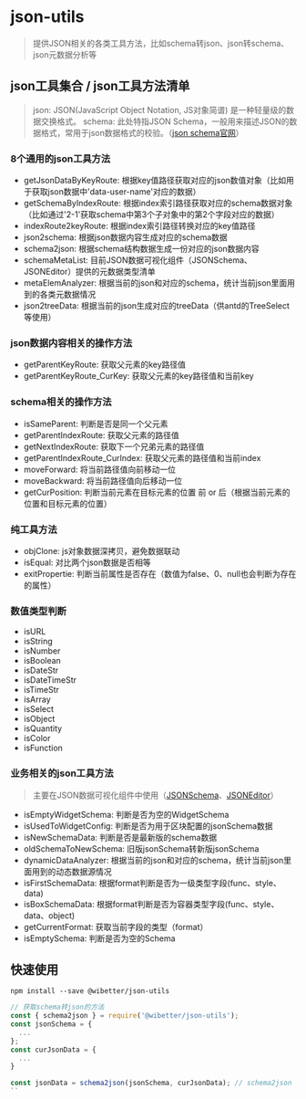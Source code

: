 # json-utils
> 提供JSON相关的各类工具方法，比如schema转json、json转schema、json元数据分析等

## json工具集合 / json工具方法清单
> json: JSON(JavaScript Object Notation, JS对象简谱) 是一种轻量级的数据交换格式。
> schema: 此处特指JSON Schema，一般用来描述JSON的数据格式，常用于json数据格式的校验。（[json schema官网](http://json-schema.org/learn/getting-started-step-by-step.html#properties)）

### 8个通用的json工具方法
- getJsonDataByKeyRoute: 根据key值路径获取对应的json数值对象（比如用于获取json数据中'data-user-name'对应的数据）
- getSchemaByIndexRoute: 根据index索引路径获取对应的schema数据对象（比如通过'2-1'获取schema中第3个子对象中的第2个字段对应的数据）
- indexRoute2keyRoute: 根据index索引路径转换对应的key值路径
- json2schema: 根据json数据内容生成对应的schema数据
- schema2json: 根据schema结构数据生成一份对应的json数据内容
- schemaMetaList: 目前JSON数据可视化组件（JSONSchema、JSONEditor）提供的元数据类型清单
- metaElemAnalyzer: 根据当前的json和对应的schema，统计当前json里面用到的各类元数据情况
- json2treeData: 根据当前的json生成对应的treeData（供antd的TreeSelect等使用）

### json数据内容相关的操作方法
- getParentKeyRoute: 获取父元素的key路径值
- getParentKeyRoute_CurKey: 获取父元素的key路径值和当前key

### schema相关的操作方法
- isSameParent: 判断是否是同一个父元素
- getParentIndexRoute: 获取父元素的路径值
- getNextIndexRoute: 获取下一个兄弟元素的路径值
- getParentIndexRoute_CurIndex: 获取父元素的路径值和当前index
- moveForward: 将当前路径值向前移动一位
- moveBackward: 将当前路径值向后移动一位
- getCurPosition: 判断当前元素在目标元素的位置 前 or 后（根据当前元素的位置和目标元素的位置）

### 纯工具方法
- objClone: js对象数据深拷贝，避免数据联动
- isEqual: 对比两个json数据是否相等
- exitPropertie: 判断当前属性是否存在（数值为false、0、null也会判断为存在的属性）

### 数值类型判断
- isURL
- isString
- isNumber
- isBoolean
- isDateStr
- isDateTimeStr
- isTimeStr
- isArray
- isSelect
- isObject
- isQuantity
- isColor
- isFunction

### 业务相关的json工具方法
> 主要在JSON数据可视化组件中使用（[JSONSchema](https://github.com/wibetter/json-schema-editor)、[JSONEditor](https://github.com/wibetter/json-editor)）
- isEmptyWidgetSchema: 判断是否为空的WidgetSchema
- isUsedToWidgetConfig: 判断是否为用于区块配置的jsonSchema数据
- isNewSchemaData: 判断是否是最新版的schema数据
- oldSchemaToNewSchema: 旧版jsonSchema转新版jsonSchema
- dynamicDataAnalyzer: 根据当前的json和对应的schema，统计当前json里面用到的动态数据源情况
- isFirstSchemaData: 根据format判断是否为一级类型字段(func、style、data)
- isBoxSchemaData: 根据format判断是否为容器类型字段(func、style、data、object)
- getCurrentFormat: 获取当前字段的类型（format）
- isEmptySchema: 判断是否为空的Schema

## 快速使用

```
npm install --save @wibetter/json-utils
```

```js
// 获取schema转json的方法
const { schema2json } = require('@wibetter/json-utils');
const jsonSchema = {
  ...
};
const curJsonData = {
  ...
}

const jsonData = schema2json(jsonSchema, curJsonData); // schema2json
``

